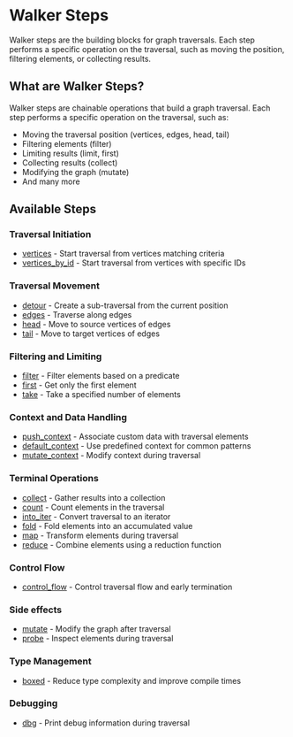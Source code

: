 # Walker Steps

Walker steps are the building blocks for graph traversals. Each step performs a specific operation on the traversal,
such as moving the position, filtering elements, or collecting results.

## What are Walker Steps?

Walker steps are chainable operations that build a graph traversal. Each step performs a specific operation on the
traversal, such as:

- Moving the traversal position (vertices, edges, head, tail)
- Filtering elements (filter)
- Limiting results (limit, first)
- Collecting results (collect)
- Modifying the graph (mutate)
- And many more

## Available Steps

### Traversal Initiation

- [vertices](steps/vertices.md) - Start traversal from vertices matching criteria
- [vertices_by_id](steps/vertices_by_id.md) - Start traversal from vertices with specific IDs

### Traversal Movement

- [detour](steps/detour.md) - Create a sub-traversal from the current position
- [edges](steps/edges.md) - Traverse along edges
- [head](steps/head.md) - Move to source vertices of edges
- [tail](steps/tail.md) - Move to target vertices of edges

### Filtering and Limiting

- [filter](steps/filter.md) - Filter elements based on a predicate
- [first](steps/first.md) - Get only the first element
- [take](steps/take.md) - Take a specified number of elements

### Context and Data Handling

- [push_context](steps/push_context.md) - Associate custom data with traversal elements
- [default_context](steps/default_context.md) - Use predefined context for common patterns
- [mutate_context](steps/mutate_context.md) - Modify context during traversal

### Terminal Operations

- [collect](steps/collect.md) - Gather results into a collection
- [count](steps/count.md) - Count elements in the traversal
- [into_iter](steps/into_iter.md) - Convert traversal to an iterator
- [fold](steps/fold.md) - Fold elements into an accumulated value
- [map](steps/map.md) - Transform elements during traversal
- [reduce](steps/reduce.md) - Combine elements using a reduction function

### Control Flow

- [control_flow](steps/control_flow.md) - Control traversal flow and early termination

### Side effects

- [mutate](steps/mutate.md) - Modify the graph after traversal
- [probe](steps/probe.md) - Inspect elements during traversal

### Type Management

- [boxed](steps/boxed.md) - Reduce type complexity and improve compile times

### Debugging

- [dbg](steps/dbg.md) - Print debug information during traversal